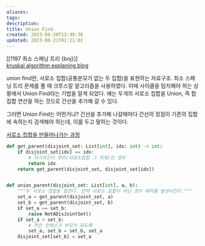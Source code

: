 ```yaml
---
aliases: 
tags: 
description:
title: Union Find
created: 2023-08-20T23:40:36
updated: 2023-08-21T01:21:02
---
```

[[1197 최소 스패닝 트리 {boj}]]  
[kruskal algorithm explaning blog](https://chanhuiseok.github.io/posts/algo-33/)

union find란, 서로소 집합(공통분모가 없는 두 집합)을 표현하는 자료구조. 최소 스패닝 트리 문제를 풀 때 크루스칼 알고리즘을 사용하였다. 이때 사이클을 탐지해야 하는 상황에서 Union Find라는 기법을 알게 되었다. 얘는 두개의 서로소 집합을 Union, 즉 합집합 연산을 하는 것으로 간선을 추가해 갈 수 있다. 

그러면 Union Find는 어떤거냐? 간선을 추가해 나갈때마다 간선의 정점이 기존의 집합에 속하는지 검색해야 하는데, 이를 두고 말하는 것이다.

[서로소 집합을 만들어나가는 과정](https://m.blog.naver.com/ndb796/221230967614)

```python
def get_parent(disjoint_set: List[int], idx: int) -> int:
    if disjoint_set[idx] == idx:
        # 자기자신이 루트(서로소집합 그 자체)인 경우
        return idx
    return get_parent(disjoint_set, disjoint_set[idx])


def union_parent(disjoint_set: List[int], a, b):
    """두 서로소 집합을 합친다. 만약 서로소 집합이 아닌 경우 에러를 발생시킨다."""
    set_a = get_parent(disjoint_set, a)
    set_b = get_parent(disjoint_set, b)
    if set_a == set_b:
        raise NotADisJointSet()
    if set_a > set_b:
        # 작은 인덱스가 부모가 되도록
        set_a, set_b = set_b, set_a
    disjoint_set[set_b] = set_a
```
